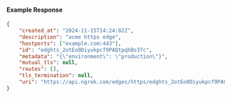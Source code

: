 <!-- Code generated for API Clients. DO NOT EDIT. -->

#### Example Response

```json
{
	"created_at": "2024-11-15T14:24:02Z",
	"description": "acme https edge",
	"hostports": ["example.com:443"],
	"id": "edghts_2otEo0Diyukpcf9PAQtpqhBs37c",
	"metadata": "{\"environment\": \"production\"}",
	"mutual_tls": null,
	"routes": [],
	"tls_termination": null,
	"uri": "https://api.ngrok.com/edges/https/edghts_2otEo0Diyukpcf9PAQtpqhBs37c"
}
```
